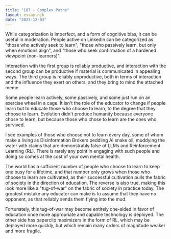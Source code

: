 ```yaml
---
title: "107 - Complex Paths"
layout: essay.njk
date: "2023-12-03"
---
```


While categorization is imperfect, and a form of cognitive bias, it can be useful in moderation. People active on LinkedIn can be categorized as "those who actively seek to learn", "those who passively learn, but only when emotions align", and "those who seek confirmation of a hardened viewpoint (non-learners)".

Interaction with the first group is reliably productive, and interaction with the second group can be productive if material is communicated in appealing ways. The third group is reliably unproductive, both in terms of interaction and the influence they exert on others, and they bring to mind the attached meme.

Some people learn actively, some passively, and some just run on an exercise wheel in a cage. It isn't the role of the educator to change if people learn but to educate those who choose to learn, to the degree that they choose to learn. Evolution didn't produce humanity because everyone chose to learn, but because those who chose to learn are the ones who survived.

I see examples of those who choose not to learn every day, some of whom make a living as Disinformation Brokers peddling AI snake oil, muddying the water with claims that are demonstrably false of LLMs and Reinforcement Learning (RL). There is rarely any point in engaging with such people and doing so comes at the cost of your own mental health.

The world has a sufficient number of people who choose to learn to keep one busy for a lifetime, and that number only grows when those who choose to learn are cultivated, as their successful cultivation pulls the fabric of society in the direction of education. The reverse is also true, making this look more like a "tug-of-war" on the fabric of society in practice today. The greatest mistake any educator can make is to assume that they have no opponent, as that reliably sends them flying into the mud.

Fortunately, this tug-of-war may become entirely one-sided in favor of education once more appropriate and capable technology is deployed. The other side has paperclip maximizers in the form of RL, which may be deployed more quickly, but which remain many orders of magnitude weaker and more fragile.